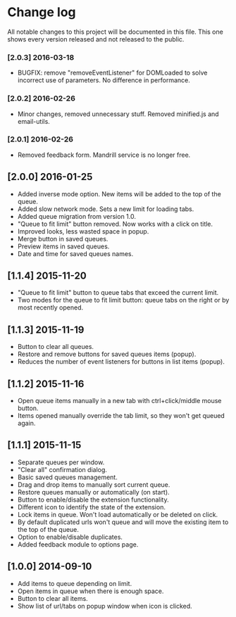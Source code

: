 # Change log
All notable changes to this project will be documented in this file. This one shows every version released and not released to the public.

### [2.0.3] 2016-03-18
- BUGFIX: remove "removeEventListener" for DOMLoaded to solve incorrect use of parameters. No difference in performance.

### [2.0.2] 2016-02-26
- Minor changes, removed unnecessary stuff. Removed minified.js and email-utils.

### [2.0.1] 2016-02-26
- Removed feedback form. Mandrill service is no longer free. 

## [2.0.0] 2016-01-25
- Added inverse mode option. New items will be added to the top of the queue.
- Added slow network mode. Sets a new limit for loading tabs.
- Added queue migration from version 1.0.
- "Queue to fit limit" button removed. Now works with a click on title.
- Improved looks, less wasted space in popup.
- Merge button in saved queues.
- Preview items in saved queues.
- Date and time for saved queues names.

## [1.1.4] 2015-11-20
- "Queue to fit limit" button to queue tabs that exceed the current limit.
- Two modes for the queue to fit limit button: queue tabs on the right or by most recently opened.

## [1.1.3] 2015-11-19
- Button to clear all queues.
- Restore and remove buttons for saved queues items (popup).
- Reduces the number of event listeners for buttons in list items (popup).

## [1.1.2] 2015-11-16
- Open queue items manually in a new tab with ctrl+click/middle mouse button.
- Items opened manually override the tab limit, so they won't get queued again.

## [1.1.1] 2015-11-15
- Separate queues per window.
- "Clear all" confirmation dialog.
- Basic saved queues management.
- Drag and drop items to manually sort current queue.
- Restore queues manually or automatically (on start).
- Button to enable/disable the extension functionality.
- Different icon to identify the state of the extension.
- Lock items in queue. Won't load automatically or be deleted on click.
- By default duplicated urls won't queue and will move the existing item to the top of the queue.
- Option to enable/disable duplicates.
- Added feedback module to options page.

## [1.0.0] 2014-09-10
- Add items to queue depending on limit.
- Open items in queue when there is enough space.
- Button to clear all items.
- Show list of url/tabs on popup window when icon is clicked.